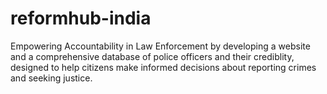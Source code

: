 # reformhub-india
Empowering Accountability in Law Enforcement by developing a website and a comprehensive database of police officers and their crediblity, designed to help citizens make informed decisions about reporting crimes and seeking justice.

